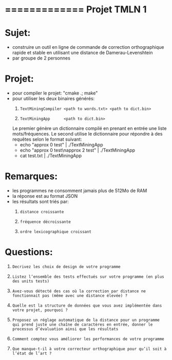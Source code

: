 =============
Projet TMLN 1
=============

Sujet:
======
 * construire un outil en ligne de commande de correction orthographique rapide et stable en utilisant une distance de Damerau-Levenshtein
 * par groupe de 2 personnes

Projet:
=======
 * pour compiler le projet: "cmake .; make"
 * pour utiliser les deux binaires générés:
   1.     TextMiningCompiler <path to words.txt> <path to dict.bin>
   2.     TextMiningApp      <path to dict.bin>
   Le premier génère un dictionnaire compilé en prenant en entrée une liste mots/fréquences. Le second utilise le dictionnaire pour répondre à des requêtes selon le format suivant:
     * echo "approx 0 test" | ./TextMiningApp <path to dict.bin>
     * echo "approx 0 test\napprox 2 test" | ./TextMiningApp <path to dict.bin>
     * cat test.txt | ./TextMiningApp <path to dict.bin>


Remarques:
==========
 * les programmes ne consomment jamais plus de 512Mo de RAM
 * la réponse est au format JSON
 * les résultats sont triés par:
   1.     distance croissante
   2.     fréquence décroissante
   3.     ordre lexicographique croissant

Questions:
==========
 1.     Decrivez les choix de design de votre programme



 2.     Listez l’ensemble des tests effectués sur votre programme (en plus des units tests)



 3.     Avez-vous détecté des cas où la correction par distance ne fonctionnait pas (même avec une distance élevée) ?



 4.     Quelle est la structure de données que vous avez implémentée dans votre projet, pourquoi ?



 5.     Proposez un réglage automatique de la distance pour un programme qui prend juste une chaîne de caractères en entrée, donner le processus d’évaluation ainsi que les résultats



 6.     Comment comptez vous améliorer les performances de votre programme



 7.     Que manque-t-il à votre correcteur orthographique pour qu’il soit à l’état de l’art ?


